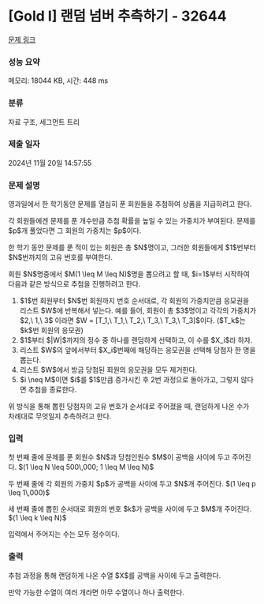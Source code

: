 # [Gold I] 랜덤 넘버 추측하기 - 32644 

[문제 링크](https://www.acmicpc.net/problem/32644) 

### 성능 요약

메모리: 18044 KB, 시간: 448 ms

### 분류

자료 구조, 세그먼트 트리

### 제출 일자

2024년 11월 20일 14:57:55

### 문제 설명

<p>영과일에서 한 학기동안 문제를 열심히 푼 회원들을 추첨하여 상품을 지급하려고 한다.</p>

<p>각 회원들에겐 문제를 푼 개수만큼 추첨 확률을 높일 수 있는 가중치가 부여된다. 문제를 $p$개 풀었다면 그 회원의 가중치는 $p$이다.</p>

<p>한 학기 동안 문제를 푼 적이 있는 회원은 총 $N$명이고, 그러한 회원들에게 $1$번부터 $N$번까지의 고유 번호를 부여한다.</p>

<p>회원 $N$명중에서 $M(1 \leq M \leq N)$명을 뽑으려고 할 때, $i=1$부터 시작하여 다음과 같은 방식으로 추첨을 진행하려고 한다.</p>

<ol>
	<li>$1$번 회원부터 $N$번 회원까지 번호 순서대로, 각 회원의 가중치만큼 응모권을 리스트 $W$에 반복해서 넣는다. 예를 들어, 회원이 총 $3$명이고 각각의 가중치가 $2,\ 1,\ 3$ 이라면 $W = [T_1,\ T_1,\ T_2,\ T_3,\ T_3,\ T_3]$이다. ($T_k$는 $k$번 회원의 응모권)</li>
	<li>$1$부터 $|W|$까지의 정수 중 하나를 랜덤하게 선택하고, 이 수를 $X_i$라 하자.</li>
	<li>리스트 $W$의 앞에서부터 $X_i$번째에 해당하는 응모권을 선택해 당첨자 한 명을 뽑는다.</li>
	<li>리스트 $W$에서 방금 당첨된 회원의 응모권을 모두 제거한다.</li>
	<li>$i \neq M$이면 $i$를 $1$만큼 증가시킨 후 2번 과정으로 돌아가고, 그렇지 않다면 추첨을 종료한다.</li>
</ol>

<p>위 방식을 통해 뽑힌 당첨자의 고유 번호가 순서대로 주어졌을 때, 랜덤하게 나온 수가 차례대로 무엇일지 추측하려고 한다.</p>

### 입력 

 <p>첫 번째 줄에 문제를 푼 회원수 $N$과 당첨인원수 $M$이 공백을 사이에 두고 주어진다. $(1 \leq N \leq 500\,000; 1 \leq M \leq N)$</p>

<p>두 번째 줄에 각 회원의 가중치 $p$가 공백을 사이에 두고 $N$개 주어진다. $(1 \leq p \leq 1\,000)$</p>

<p>세 번째 줄에 뽑힌 순서대로 회원의 번호 $k$가 공백을 사이에 두고 $M$개 주어진다. $(1 \leq k \leq N)$</p>

<p>입력에서 주어지는 수는 모두 정수이다.</p>

### 출력 

 <p>추첨 과정을 통해 랜덤하게 나온 수열 $X$를 공백을 사이에 두고 출력한다.</p>

<p>만약 가능한 수열이 여러 개라면 아무 수열이나 하나 출력한다.</p>


